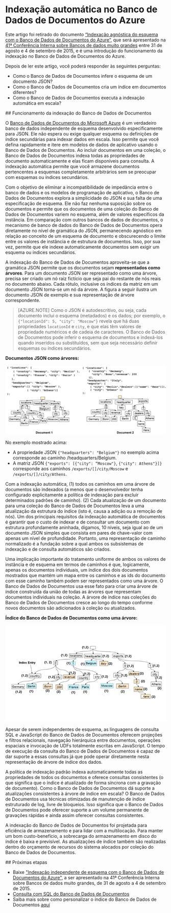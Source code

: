 <properties 
	pageTitle="Indexação automática no Banco de Dados de Documentos | Microsoft Azure" 
	description="Saiba mais sobre o funcionamento da indexação no Banco de Dados de Documentos do Azure." 
	services="documentdb" 
	authors="arramac" 
	manager="jhubbard" 
	editor="mimig" 
	documentationCenter=""/>

<tags 
	ms.service="documentdb" 
	ms.workload="data-services" 
	ms.tgt_pltfrm="na" 
	ms.devlang="na" 
	ms.topic="article" 
	ms.date="08/08/2016" 
	ms.author="arramac"/>
	
# Indexação automática no Banco de Dados de Documentos do Azure

Este artigo foi retirado do documento [“Indexação agnóstica do esquema com o Banco de Dados de Documentos do Azure”](http://www.vldb.org/pvldb/vol8/p1668-shukla.pdf), que será apresentado na [41ª Conferência Interna sobre Bancos de dados muito grandes](http://www.vldb.org/2015/) entre 31 de agosto e 4 de setembro de 2015, e é uma introdução do funcionamento da indexação no Banco de Dados de Documentos do Azure.

Depois de ler este artigo, você poderá responder às seguintes perguntas:

- Como o Banco de Dados de Documentos infere o esquema de um documento JSON?
- Como o Banco de Dados de Documentos cria um índice em documentos diferentes?
- Como o Banco de Dados de Documentos executa a indexação automática em escala?

##<a id="HowDocumentDBIndexingWorks"></a> Funcionamento da indexação do Banco de Dados de Documentos

O [Banco de Dados de Documentos do Microsoft Azure](https://azure.microsoft.com/services/documentdb/) é um verdadeiro banco de dados independente de esquema desenvolvido especificamente para JSON. Ele não espera ou exige qualquer esquema ou definições de índice secundárias para indexar dados em escala. Isso permite que você defina rapidamente e itere em modelos de dados de aplicativo usando o Banco de Dados de Documentos. Ao incluir documentos em uma coleção, o Banco de Dados de Documentos indexa todas as propriedades de documento automaticamente e elas ficam disponíveis para consulta. A indexação automática permite que você armazene documentos pertencentes a esquemas completamente arbitrários sem se preocupar com esquemas ou índices secundários.

Com o objetivo de eliminar a incompatibilidade de impedância entre o banco de dados e os modelos de programação de aplicativo, o Banco de Dados de Documentos explora a simplicidade do JSON e sua falta de uma especificação de esquema. Ele não faz nenhuma suposição sobre os documentos e permite que os documentos de uma coleção do Banco de Dados de Documentos variem no esquema, além de valores específicos da instância. Em comparação com outros bancos de dados de documentos, o mecanismo de banco de dados do Banco de Dados de Documentos opera diretamente no nível de gramática do JSON, permanecendo agnóstico em relação ao conceito de um esquema de documento e obscurecendo o limite entre os valores de instância e de estrutura de documentos. Isso, por sua vez, permite que ele indexe automaticamente documentos sem exigir um esquema ou índices secundários.

A indexação do Banco de Dados de Documentos aproveita-se que a gramática JSON permite que os documentos sejam **representados como árvores**. Para um documento JSON ser representado como uma árvore, precisa ser criado um nó raiz fictício que seja pai do restante de nós reais no documento abaixo. Cada rótulo, inclusive os índices da matriz em um documento JSON torna-se um nó da árvore. A figura a seguir ilustra um documento JSON de exemplo e sua representação de árvore correspondente.

>[AZURE.NOTE] Como o JSON é autodescritivo, ou seja, cada documento inclui o esquema (metadados) e os dados; por exemplo, o `{"locationId": 5, "city": "Moscow"}` revela que há duas propriedades `locationId` e `city`, e que elas têm valores de propriedade numéricos e de cadeia de caracteres. O Banco de Dados de Documentos pode inferir o esquema de documentos e indexá-los quando inseridos ou substituídos, sem que seja necessário definir esquemas ou índices secundários.


**Documentos JSON como árvores:**

![Documentos como árvores](media/documentdb-indexing/DocumentsAsTrees.png)

No exemplo mostrado acima:

- A propriedade JSON `{"headquarters": "Belgium"}` no exemplo acima corresponde ao caminho /headquarters/Belgium.
- A matriz JSON `{"exports": [{"city": “Moscow"}`, `{"city": Athens"}]}` corresponde aos caminhos `/exports/[]/city/Moscow` e `/exports/[]/city/Athens`.

Com a indexação automática, (1) todos os caminhos em uma árvore de documentos são indexados (a menos que o desenvolvedor tenha configurado explicitamente a política de indexação para excluir determinados padrões de caminho). (2) Cada atualização de um documento para uma coleção do Banco de Dados de Documentos leva a uma atualização da estrutura do índice (isto é, causa a adição ou a remoção de nós). Um dos principais requisitos da indexação automática de documentos é garantir que o custo de indexar e de consultar um documento com estrutura profundamente aninhada, digamos, 10 níveis, seja igual ao de um documento JSON simples que consista em pares de chave-valor com apenas um nível de profundidade. Portanto, uma representação de caminho normalizado é a fundação sobre a qual ambos os subsistemas de indexação e de consulta automáticos são criados.

Uma implicação importante do tratamento uniforme de ambos os valores de instância e de esquema em termos de caminhos é que, logicamente, apenas os documentos individuais, um índice dos dois documentos mostrados que mantém um mapa entre os caminhos e as ids do documento com esse caminho também podem ser representados como uma árvore. O Banco de Dados de Documentos usa esse fato para criar uma árvore de índice construída da união de todas as árvores que representam documentos individuais na coleção. A árvore de índice nas coleções do Banco de Dados de Documentos cresce ao longo do tempo conforme novos documentos são adicionados à coleção ou atualizados.


**Índice do Banco de Dados de Documentos como uma árvore:**

![Índice como uma árvore](media/documentdb-indexing/IndexAsTree.png)

Apesar de serem independentes de esquema, as linguagens de consulta SQL e JavaScript do Banco de Dados de Documentos oferecem projeções e filtros relacionais, navegação hierárquica entre documentos, operações espaciais e invocação de UDFs totalmente escritas em JavaScript. O tempo de execução da consulta do Banco de Dados de Documentos é capaz de dar suporte a essas consultas já que pode operar diretamente nesta representação de árvore de índice dos dados.

A política de indexação padrão indexa automaticamente todas as propriedades de todos os documentos e oferece consultas consistentes (o que significa que o índice é atualizado de forma síncrona com a gravação de documento). Como o Banco de Dados de Documentos dá suporte a atualizações consistentes à árvore de índice em escala? O Banco de Dados de Documentos usa técnicas otimizadas de manutenção de índice estruturado de log, livre de bloqueios. Isso significa que o Banco de Dados de Documentos pode oferecer suporte a um volume permanente de gravações rápidas e ainda assim oferecer consultas consistentes.

A indexação do Banco de Dados de Documentos foi projetada para eficiência de armazenamento e para lidar com a multilocação. Para manter um bom custo-benefício, a sobrecarga do armazenamento em disco do índice é baixa e previsível. As atualizações de índice também são realizadas dentro do orçamento de recursos do sistema alocados por coleção do Banco de Dados de Documentos.

##<a name="NextSteps"></a> Próximas etapas
- Baixe ["Indexação independente de esquema com o Banco de Dados de Documentos do Azure"](http://www.vldb.org/pvldb/vol8/p1668-shukla.pdf), a ser apresentado na 41ª Conferência Interna sobre Bancos de dados muito grandes, de 31 de agosto a 4 de setembro de 2015.
- [Consulta com SQL do Banco de Dados de Documentos](documentdb-sql-query.md)
- Saiba mais sobre como personalizar o índice do Banco de Dados de Documentos [aqui](documentdb-indexing-policies.md)
 

<!---HONumber=AcomDC_0824_2016-->